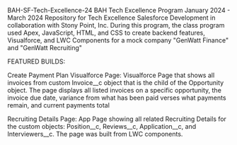BAH-SF-Tech-Excellence-24
BAH Tech Excellence Program January 2024 - March 2024 Repository for Tech Excellence Salesforce Development in collaboration with Stony Point, Inc. During this program, the class program used Apex, JavaScript, HTML, and CSS to create backend features, Visualforce, and LWC Components for a mock company "GenWatt Finance" and "GenWatt Recruiting"

FEATURED BUILDS:

Create Payment Plan Visualforce Page: Visualforce Page that shows all invoices from custom Invoice__c object that is the child of the Opportunity object. The page displays all listed invoices on a specific opportunity, the invoice due date, variance from what has been paid verses what payments remain, and current payments total

Recruiting Details Page: App Page showing all related Recruiting Details for the custom objects: Position__c, Reviews__c, Application__c, and Interviewers__c. The page was built from LWC components.
